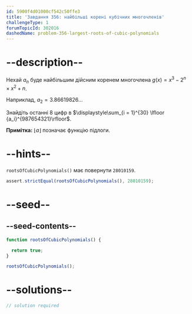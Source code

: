 ```yaml
---
id: 5900f4d01000cf542c50ffe3
title: 'Завдання 356: найбільші корені кубічних многочленів'
challengeType: 1
forumTopicId: 302016
dashedName: problem-356-largest-roots-of-cubic-polynomials
---
```


# --description--

Нехай $a_n$ буде найбільшим дійсним коренем многочлена $g(x) = x^3 - 2^n \times x^2 + n$.

Наприклад, $a_2 = 3.86619826\ldots$

Знайдіть останні 8 цифр в $\displaystyle\sum_{i = 1}^{30} \lfloor {a_i}^{987654321}\rfloor$.

**Примітка:** $\lfloor a\rfloor$ позначає функцію підлоги.

# --hints--

`rootsOfCubicPolynomials()` має повернути `28010159`.

```js
assert.strictEqual(rootsOfCubicPolynomials(), 28010159);
```

# --seed--

## --seed-contents--

```js
function rootsOfCubicPolynomials() {

  return true;
}

rootsOfCubicPolynomials();
```

# --solutions--

```js
// solution required
```
